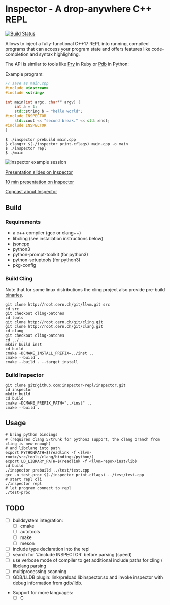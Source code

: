 # Inspector - A drop-anywhere C++ REPL

[![Build Status](https://travis-ci.org/inspector-repl/inspector.svg?branch=master)](https://travis-ci.org/inspector-repl/inspector)

Allows to inject a fully-functional C++17 REPL into running, compiled programs
that can access your program state and offers features like code-completion and
syntax highlighting.

The API is similar to tools like [Pry](http://pryrepl.org/) in Ruby or
[Pdb](https://docs.python.org/3/library/pdb.html) in Python:

Example program:

```c++
// save as main.cpp
#include <iostream>
#include <string>

int main(int argc, char** argv) {
    int a = 1;
    std::string b = "hello world";
#include INSPECTOR
    std::cout << "second break." << std::endl;
#include INSPECTOR
}
```

```console
$ ./inspector prebuild main.cpp 
$ clang++ $(./inspector print-cflags) main.cpp -o main 
$ ./inspector repl
$ ./main
```

![Inspector example session](https://i.imgur.com/D7MQrDU.png "Inspector")

[Presentation slides on Inspector](https://hackmd.shackspace.de/p/rypPYkqUM#/)

[10 min presentation on Inspector](https://www.youtube.com/watch?v=Cl5RSlW6xAc)

[Cppcast about Inspector](http://cppcast.com/2018/02/mathieu-ropert/)

## Build

### Requirements

- a c++ compiler (gcc or clang++)
- libcling (see installation instructions below)
- jsoncpp
- python3
- python-prompt-toolkit (for python3)
- python-setuptools (for python3)
- pkg-config

### Build Cling

Note that for some linux distributions the cling project also provide pre-build [binaries](https://root.cern.ch/download/cling/).

```
git clone http://root.cern.ch/git/llvm.git src
cd src
git checkout cling-patches
cd tools
git clone http://root.cern.ch/git/cling.git
git clone http://root.cern.ch/git/clang.git
cd clang
git checkout cling-patches
cd ../..
mkdir build inst
cd build
cmake -DCMAKE_INSTALL_PREFIX=../inst ..
cmake --build .
cmake --build . --target install
```

### Build Inspector

```
git clone git@github.com:inspector-repl/inspector.git
cd inspector
mkdir build
cd build
cmake -DCMAKE_PREFIX_PATH="../inst" ..
cmake --build .
```

## Usage

```
# bring python bindings
# (requires clang 5/trunk for python3 support, the clang branch from cling is new enough)
# and libclang into path
export PYTHONPATH=$(readlink -f <llvm-root>/src/tools/clang/bindings/python/)
export LD_LIBRARY_PATH=$(readlink -f <llvm-repo>/inst/lib)
cd build
./inspector prebuild ../test/test.cpp
gcc -o test-proc $(./inspector print-cflags) ../test/test.cpp
# start repl cli
./inspector repl
# let program connect to repl
./test-proc
```

## TODO

- [ ] buildsystem integration:
  - [ ] cmake
  - [ ] autotools
  - [ ] make
  - [ ] meson
- [ ] include type declaration into the repl
- [ ] search for '#include INSPECTOR' before parsing (speed)
- [ ] use verbose mode of compiler to get additional include paths for cling /
      libclang parsing
- [ ] multiprocessing scanning
- [ ] GDB/LLDB plugin: link/preload libinspector.so and invoke inspector with debug information from gdb/lldb. 
- Support for more languages:
   - [ ] C
